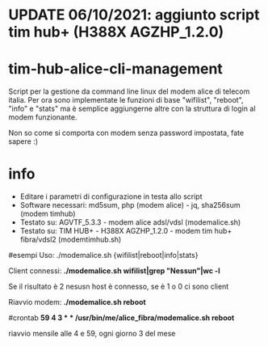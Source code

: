 # UPDATE 06/10/2021: aggiunto script tim hub+ (H388X AGZHP_1.2.0)

# tim-hub-alice-cli-management
Script per la gestione da command line linux del modem alice di telecom italia.
Per ora sono implementate le funzioni di base "wifilist", "reboot", "info" e "stats" ma è semplice aggiungerne altre con la struttura di login al modem funzionante.

Non so come si comporta con modem senza password impostata, fate sapere :)

# info
* Editare i parametri di configurazione in testa allo script
* Software necessari: md5sum, php (modem alice) - jq, sha256sum (modem timhub)
* Testato su: AGVTF_5.3.3 - modem alice adsl/vdsl (modemalice.sh)
* Testato su: TIM HUB+ - H388X AGZHP_1.2.0 - modem tim hub+ fibra/vdsl2 (modemtimhub.sh)

#esempi
Uso: ./modemalice.sh {wifilist|reboot|info|stats}

Client connessi: **./modemalice.sh wifilist|grep "Nessun"|wc -l**

Se il risultato è 2 nesusn host è connesso, se è 1 o 0 ci sono client

Riavvio modem: **./modemalice.sh reboot**

#crontab
**59      4       3       *       *       /usr/bin/me/alice_fibra/modemalice.sh reboot**

riavvio mensile alle 4 e 59, ogni giorno 3 del mese

